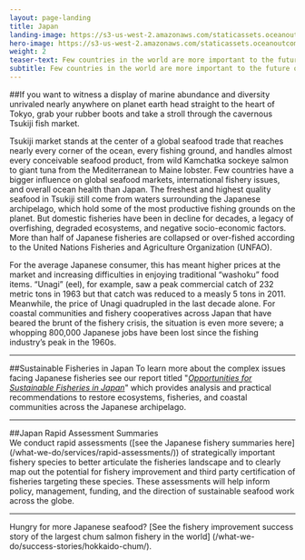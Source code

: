 ```yaml
---
layout: page-landing
title: Japan
landing-image: https://s3-us-west-2.amazonaws.com/staticassets.oceanoutcomes.org/rollover+images/japanese-fisheries-hover.jpg
hero-image: https://s3-us-west-2.amazonaws.com/staticassets.oceanoutcomes.org/hero+photos/japanesefisherieshero.jpg
weight: 2
teaser-text: Few countries in the world are more important to the future of the global fisheries and the sustainability of global seafood supplies than Japan. Bottom line, sustainable fisheries will not be possible without Japan playing a constructive role.
subtitle: Few countries in the world are more important to the future of the global fisheries and the sustainability of global seafood supplies than Japan.
---
```


##If you want to witness a display of marine abundance and diversity unrivaled nearly anywhere on planet earth head straight to the heart of Tokyo, grab your rubber boots and take a stroll through the cavernous Tsukiji fish market.

Tsukiji market stands at the center of a global seafood trade that reaches nearly every corner of the ocean, every fishing ground, and handles almost every conceivable seafood product, from wild Kamchatka sockeye salmon to giant tuna from the Mediterranean to Maine lobster. Few countries have a bigger influence on global seafood markets, international fishery issues, and overall ocean health than Japan. The freshest and highest quality seafood in Tsukiji still come from waters surrounding the Japanese archipelago, which hold some of the most productive fishing grounds on the planet. But domestic fisheries have been in decline for decades, a legacy of overfishing, degraded ecosystems, and negative socio-economic factors. More than half of Japanese fisheries are collapsed or over-fished according to the United Nations Fisheries and Agriculture Organization (UNFAO). 

For the average Japanese consumer, this has meant higher prices at the market and increasing difficulties in enjoying traditional “washoku” food items. “Unagi” (eel), for example, saw a peak commercial catch of 232 metric tons in 1963 but that catch was reduced to a measly 5 tons in 2011. Meanwhile, the price of Unagi quadrupled in the last decade alone. For coastal communities and fishery cooperatives across Japan that have beared the brunt of the fishery crisis, the situation is even more severe; a whopping 800,000 Japanese jobs have been lost since the fishing industry’s peak in the 1960s.

---
##Sustainable Fisheries in Japan
To learn more about the complex issues facing Japanese fisheries see our report titled "<a href="https://s3-us-west-2.amazonaws.com/staticassets.oceanoutcomes.org/supporting+documents/OceanOutcomesJapanOppReport.pdf" target="_blank">*Opportunities for Sustainable Fisheries in Japan*</a>" which provides analysis and practical recommendations to restore ecosystems, fisheries, and coastal communities across the Japanese archipelago.

---
##Japan Rapid Assessment Summaries  
We conduct rapid assessments ([see the Japanese fishery summaries here] (/what-we-do/services/rapid-assessments/)) of strategically important fishery species to better articulate the fisheries landscape and to clearly map out the potential for fishery improvement and third party certification of fisheries targeting these species. These assessments will help inform policy, management, funding, and the direction of sustainable seafood work across the globe.

---
Hungry for more Japanese seafood? [See the fishery improvement success story of the largest chum salmon fishery in the world] (/what-we-do/success-stories/hokkaido-chum/).
